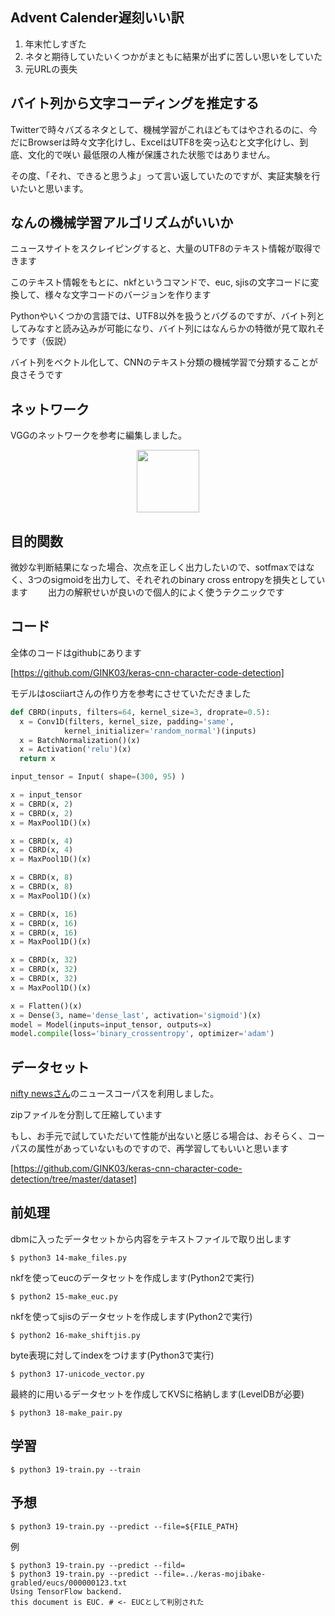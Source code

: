 ## Advent Calender遅刻いい訳
1. 年末忙しすぎた
2. ネタと期待していたいくつかがまともに結果が出ずに苦しい思いをしていた
3. 元URLの喪失

## バイト列から文字コーディングを推定する

Twitterで時々バズるネタとして、機械学習がこれほどもてはやされるのに、今だにBrowserは時々文字化けし、ExcelはUTF8を突っ込むと文字化けし、到底、文化的で咲い
最低限の人権が保護された状態ではありません。  


その度、「それ、できると思うよ」って言い返していたのですが、実証実験を行いたいと思います。  

## なんの機械学習アルゴリズムがいいか
ニュースサイトをスクレイピングすると、大量のUTF8のテキスト情報が取得できます  

このテキスト情報をもとに、nkfというコマンドで、euc, sjisの文字コードに変換して、様々な文字コードのバージョンを作ります  

Pythonやいくつかの言語では、UTF8以外を扱うとバグるのですが、バイト列としてみなすと読み込みが可能になり、バイト列にはなんらかの特徴が見て取れそうです（仮説）  

バイト列をベクトル化して、CNNのテキスト分類の機械学習で分類することが良さそうです  


## ネットワーク
VGGのネットワークを参考に編集しました。

<div align="center">
  <img width="100px" src="https://user-images.githubusercontent.com/4949982/34658318-57ee45fc-f471-11e7-8e4a-7a742e1e3f2b.png">
</div>

## 目的関数
微妙な判断結果になった場合、次点を正しく出力したいので、sotfmaxではなく、3つのsigmoidを出力して、それぞれのbinary cross entropyを損失としています　　
出力の解釈せいが良いので個人的によく使うテクニックです  

## コード
全体のコードはgithubにあります

[https://github.com/GINK03/keras-cnn-character-code-detection]  

モデルはosciiartさんの作り方を参考にさせていただきました  

```python
def CBRD(inputs, filters=64, kernel_size=3, droprate=0.5):
  x = Conv1D(filters, kernel_size, padding='same',
            kernel_initializer='random_normal')(inputs)
  x = BatchNormalization()(x)
  x = Activation('relu')(x)
  return x

input_tensor = Input( shape=(300, 95) )

x = input_tensor
x = CBRD(x, 2)
x = CBRD(x, 2)
x = MaxPool1D()(x)

x = CBRD(x, 4)
x = CBRD(x, 4)
x = MaxPool1D()(x)

x = CBRD(x, 8)
x = CBRD(x, 8)
x = MaxPool1D()(x)

x = CBRD(x, 16)
x = CBRD(x, 16)
x = CBRD(x, 16)
x = MaxPool1D()(x)

x = CBRD(x, 32)
x = CBRD(x, 32)
x = CBRD(x, 32)
x = MaxPool1D()(x)

x = Flatten()(x)
x = Dense(3, name='dense_last', activation='sigmoid')(x)
model = Model(inputs=input_tensor, outputs=x)
model.compile(loss='binary_crossentropy', optimizer='adam')
```

## データセット
[nifty newsさん](https://news.nifty.com/)のニュースコーパスを利用しました。  

zipファイルを分割して圧縮しています 

もし、お手元で試していただいて性能が出ないと感じる場合は、おそらく、コーパスの属性があっていないものですので、再学習してもいいと思います  

[https://github.com/GINK03/keras-cnn-character-code-detection/tree/master/dataset]

## 前処理

dbmに入ったデータセットから内容をテキストファイルで取り出します
```console
$ python3 14-make_files.py
```

nkfを使ってeucのデータセットを作成します(Python2で実行)
```console
$ python2 15-make_euc.py
```

nkfを使ってsjisのデータセットを作成します(Python2で実行)
```console
$ python2 16-make_shiftjis.py
```

byte表現に対してindexをつけます(Python3で実行)
```console
$ python3 17-unicode_vector.py 
```

最終的に用いるデータセットを作成してKVSに格納します(LevelDBが必要)
```console
$ python3 18-make_pair.py
```

## 学習

```console
$ python3 19-train.py --train
```

## 予想

```console
$ python3 19-train.py --predict --file=${FILE_PATH}
```
例
```console
$ python3 19-train.py --predict --fild=
$ python3 19-train.py --predict --file=../keras-mojibake-grabled/eucs/000000123.txt 
Using TensorFlow backend.
this document is EUC. # <- EUCとして判別された
```


